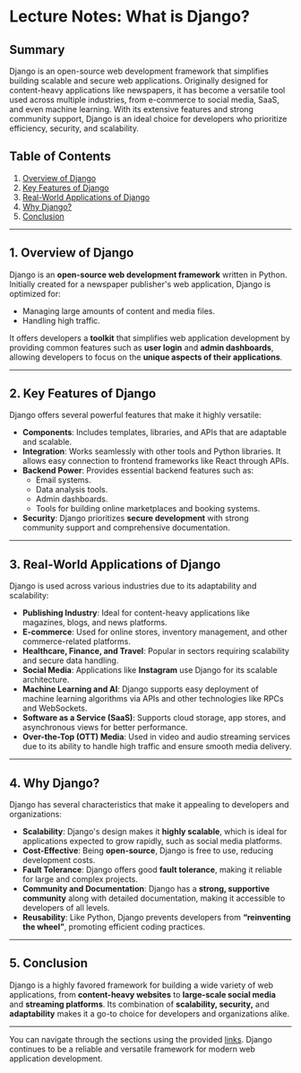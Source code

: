 # Lecture Notes: What is Django?

## Summary
Django is an open-source web development framework that simplifies building scalable and secure web applications. Originally designed for content-heavy applications like newspapers, it has become a versatile tool used across multiple industries, from e-commerce to social media, SaaS, and even machine learning. With its extensive features and strong community support, Django is an ideal choice for developers who prioritize efficiency, security, and scalability.

## Table of Contents
1. [Overview of Django](#1-overview-of-django)
2. [Key Features of Django](#2-key-features-of-django)
3. [Real-World Applications of Django](#3-real-world-applications-of-django)
4. [Why Django?](#4-why-django)
5. [Conclusion](#5-conclusion)

---

## 1. Overview of Django
Django is an **open-source web development framework** written in Python. Initially created for a newspaper publisher's web application, Django is optimized for:
- Managing large amounts of content and media files.
- Handling high traffic.

It offers developers a **toolkit** that simplifies web application development by providing common features such as **user login** and **admin dashboards**, allowing developers to focus on the **unique aspects of their applications**.

---

## 2. Key Features of Django
Django offers several powerful features that make it highly versatile:

- **Components**: Includes templates, libraries, and APIs that are adaptable and scalable.
- **Integration**: Works seamlessly with other tools and Python libraries. It allows easy connection to frontend frameworks like React through APIs.
- **Backend Power**: Provides essential backend features such as:
  - Email systems.
  - Data analysis tools.
  - Admin dashboards.
  - Tools for building online marketplaces and booking systems.
- **Security**: Django prioritizes **secure development** with strong community support and comprehensive documentation.

---

## 3. Real-World Applications of Django
Django is used across various industries due to its adaptability and scalability:

- **Publishing Industry**: Ideal for content-heavy applications like magazines, blogs, and news platforms.
- **E-commerce**: Used for online stores, inventory management, and other commerce-related platforms.
- **Healthcare, Finance, and Travel**: Popular in sectors requiring scalability and secure data handling.
- **Social Media**: Applications like **Instagram** use Django for its scalable architecture.
- **Machine Learning and AI**: Django supports easy deployment of machine learning algorithms via APIs and other technologies like RPCs and WebSockets.
- **Software as a Service (SaaS)**: Supports cloud storage, app stores, and asynchronous views for better performance.
- **Over-the-Top (OTT) Media**: Used in video and audio streaming services due to its ability to handle high traffic and ensure smooth media delivery.

---

## 4. Why Django?
Django has several characteristics that make it appealing to developers and organizations:

- **Scalability**: Django's design makes it **highly scalable**, which is ideal for applications expected to grow rapidly, such as social media platforms.
- **Cost-Effective**: Being **open-source**, Django is free to use, reducing development costs.
- **Fault Tolerance**: Django offers good **fault tolerance**, making it reliable for large and complex projects.
- **Community and Documentation**: Django has a **strong, supportive community** along with detailed documentation, making it accessible to developers of all levels.
- **Reusability**: Like Python, Django prevents developers from **“reinventing the wheel”**, promoting efficient coding practices.

---

## 5. Conclusion
Django is a highly favored framework for building a wide variety of web applications, from **content-heavy websites** to **large-scale social media** and **streaming platforms**. Its combination of **scalability, security,** and **adaptability** makes it a go-to choice for developers and organizations alike.

---

You can navigate through the sections using the provided [links](#table-of-contents). Django continues to be a reliable and versatile framework for modern web application development.

